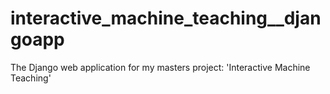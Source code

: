 # interactive_machine_teaching__djangoapp
The Django web application for my masters project: 'Interactive Machine Teaching'
